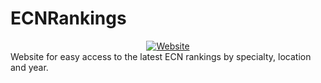 # ECNRankings
<div style="text-align: center;">
<a href="https://ecn-rankings.herokuapp.com/"><img alt="Website" src="https://img.shields.io/website?down_color=red&down_message=offline&up_color=green&up_message=online&url=https%3A%2F%2Fecn-rankings.herokuapp.com/"></a>
</div>
Website for easy access to the latest ECN rankings by specialty, location and year.
